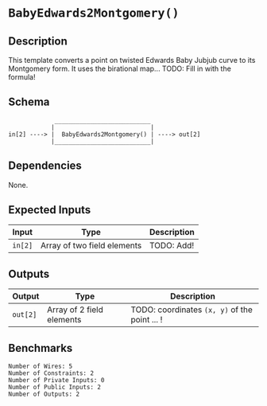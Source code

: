 # `BabyEdwards2Montgomery()`

## Description

This template converts a point on twisted Edwards Baby Jubjub curve to its Montgomery form. It uses the birational map... TODO: Fill in with the formula! 

## Schema

```
             ___________________________     
            |                           |
in[2] ----> |  BabyEdwards2Montgomery() | ----> out[2]
            |___________________________|
```

## Dependencies

None.

## Expected Inputs

| Input         | Type           | Description         |                                            
| ------------- | -------------  | -------------       | 
| `in[2]`       | Array of two field elements  | TODO: Add!  |

## Outputs

| Output        | Type           | Description     |
| ------------- | -------------  | ----------      | 
| `out[2]`      | Array of 2 field elements  | TODO: coordinates `(x, y)` of the point ... ! |

## Benchmarks 

```
Number of Wires: 5
Number of Constraints: 2
Number of Private Inputs: 0
Number of Public Inputs: 2
Number of Outputs: 2
```